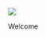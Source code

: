 ![](https://github.com/saguywalker/sitcompetence/workflows/.github/workflows/go.yml/badge.svg)

Welcome
